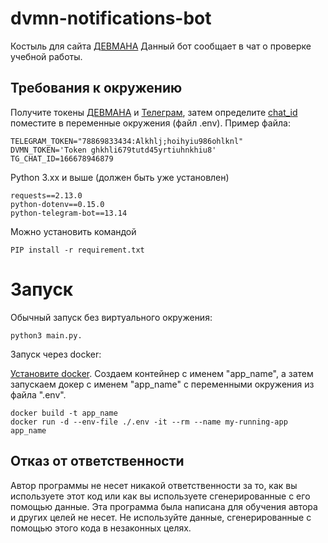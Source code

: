 # dvmn-notifications-bot
Костыль для сайта [ДЕВМАНА](https://dvmn.org/modules/)
Данный бот сообщает в чат о проверке учебной работы.

## Требования к окружению

Получите токены [ДЕВМАНА](https://dvmn.org/api/docs/) и [Телеграм](https://t.me/BotFather), затем определите [chat_id](https://t.me/messageinformationsbot)  поместите в переменные окружения (файл .env). Пример файла:

```
TELEGRAM_TOKEN="78869833434:Alkhlj;hoihyiu986ohlknl"
DVMN_TOKEN='Token ghkhli679tutd45yrtiuhnkhiu8'
TG_CHAT_ID=166678946879
``` 

Python 3.xx и выше (должен быть уже установлен)

``` 
requests==2.13.0
python-dotenv==0.15.0
python-telegram-bot==13.14
``` 

Можно установить командой  
``` 
PIP install -r requirement.txt
```

# Запуск
Обычный запуск без виртуального окружения:
``` 
python3 main.py.
``` 

Запуск через docker:

[Установите docker](https://docs.docker.com/engine/install/debian/).
Создаем контейнер с именем "app_name", а затем запускаем докер с именем "app_name" с переменными окружения из файла ".env".
```
docker build -t app_name 
docker run -d --env-file ./.env -it --rm --name my-running-app app_name 
```

## Отказ от ответственности

Автор программы не несет никакой ответственности за то, как вы используете этот код или как вы используете сгенерированные с его помощью данные. Эта программа была написана для обучения автора и других целей не несет. Не используйте данные, сгенерированные с помощью этого кода в незаконных целях.
